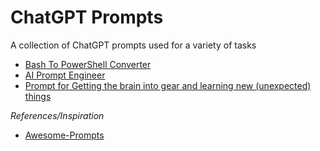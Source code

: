 # ChatGPT Prompts

A collection of ChatGPT prompts used for a variety of tasks

* [Bash To PowerShell Converter](coding/BashToPowershellConverter.txt)
* [AI Prompt Engineer](coding/PromptEngineer.txt)
* [Prompt for Getting the brain into gear and learning new (unexpected) things](coding/BrainGear.txt)

*References/Inspiration*
* [Awesome-Prompts](https://github.com/ai-boost/awesome-prompts)
